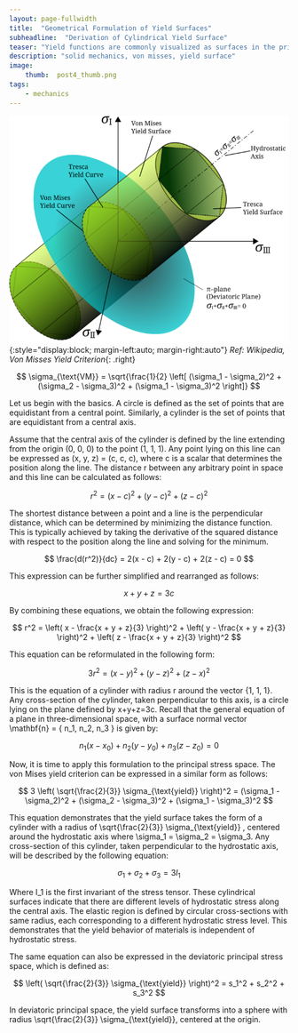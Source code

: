```yaml
---
layout: page-fullwidth
title:  "Geometrical Formulation of Yield Surfaces"
subheadline:  "Derivation of Cylindrical Yield Surface"
teaser: "Yield functions are commonly visualized as surfaces in the principal stress space, centered around the hydrostatic axis. According to the von Mises yield criterion, the yield surface takes the shape of a cylinder. However, it is not always immediately clear how the mathematical form of this criterion results in a cylindrical surface. In this post, the geometrical formulation of the von Mises yield criterion will be derived step by step."
description: "solid mechanics, von misses, yield surface"
image:
    thumb:  post4_thumb.png
tags:
    - mechanics
---
```

<!-- MathJax -->
<script type="text/javascript"
	src="https://cdnjs.cloudflare.com/ajax/libs/mathjax/2.7.3/MathJax.js?config=TeX-AMS-MML_HTMLorMML">
</script>

![blog_post_images](/post_imgs/post4_img1.png){:style="display:block; margin-left:auto; margin-right:auto"}
*Ref: Wikipedia, Von Misses Yield Criterion*{: .right}<br> 

$$
\sigma_{\text{VM}} = \sqrt{\frac{1}{2} \left[ (\sigma_1 - \sigma_2)^2 + (\sigma_2 - \sigma_3)^2 + (\sigma_1 - \sigma_3)^2 \right]}
$$

Let us begin with the basics. A circle is defined as the set of points that are equidistant from a central point. Similarly, a cylinder is the set of points that are equidistant from a central axis.

Assume that the central axis of the cylinder is defined by the line extending from the origin (0, 0, 0) to the point (1, 1, 1). Any point lying on this line can be expressed as (x, y, z) = (c, c, c), where c is a scalar that determines the position along the line. The distance r between any arbitrary point in space and this line can be calculated as follows:

$$
r^2 = (x - c)^2 + (y - c)^2 + (z - c)^2
$$

The shortest distance between a point and a line is the perpendicular distance, which can be determined by minimizing the distance function. This is typically achieved by taking the derivative of the squared distance with respect to the position along the line and solving for the minimum.

$$
\frac{d(r^2)}{dc} = 2(x - c) + 2(y - c) + 2(z - c) = 0
$$

This expression can be further simplified and rearranged as follows:

$$
x + y + z = 3c
$$

By combining these equations, we obtain the following expression:

$$
r^2 = \left( x - \frac{x + y + z}{3} \right)^2 + \left( y - \frac{x + y + z}{3} \right)^2 + \left( z - \frac{x + y + z}{3} \right)^2
$$

This equation can be reformulated in the following form:

$$
3r^2 = (x - y)^2 + (y - z)^2 + (z - x)^2
$$

This is the equation of a cylinder with radius r around the vector \{1, 1, 1\}. Any cross-section of the cylinder, taken perpendicular to this axis, is a circle lying on the plane defined by  x+y+z=3c. Recall that the general equation of a plane in three-dimensional space, with a surface normal vector  \mathbf{n} = \{ n_1, n_2, n_3 \} is given by:

$$
n_1 (x - x_0) + n_2 (y - y_0) + n_3 (z - z_0) = 0
$$

Now, it is time to apply this formulation to the principal stress space. The von Mises yield criterion can be expressed in a similar form as follows:

$$
3 \left( \sqrt{\frac{2}{3}} \sigma_{\text{yield}} \right)^2 = (\sigma_1 - \sigma_2)^2 + (\sigma_2 - \sigma_3)^2 + (\sigma_1 - \sigma_3)^2
$$

This equation demonstrates that the yield surface takes the form of a cylinder with a radius of \sqrt{\frac{2}{3}} \sigma_{\text{yield}} , centered around the hydrostatic axis where \sigma_1 = \sigma_2 = \sigma_3. Any cross-section of this cylinder, taken perpendicular to the hydrostatic axis, will be described by the following equation:

$$
\sigma_1 + \sigma_2 + \sigma_3 = 3 I_1
$$

Where I_1 is the first invariant of the stress tensor. These cylindrical surfaces indicate that there are different levels of hydrostatic stress along the central axis. The elastic region is defined by circular cross-sections with same radius, each corresponding to a different hydrostatic stress level. This demonstrates that the yield behavior of materials is independent of hydrostatic stress.

The same equation can also be expressed in the deviatoric principal stress space, which is defined as:

$$
\left( \sqrt{\frac{2}{3}} \sigma_{\text{yield}} \right)^2 = s_1^2 + s_2^2 + s_3^2
$$

In deviatoric principal space, the yield surface transforms into a sphere with radius  \sqrt{\frac{2}{3}} \sigma_{\text{yield}}, centered at the origin. 


